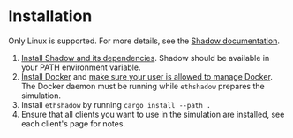 # Installation

Only Linux is supported. For more details, see the 
[Shadow documentation](https://shadow.github.io/docs/guide/supported_platforms.html).

1. [Install Shadow and its dependencies](https://shadow.github.io/docs/guide/install_dependencies.html). Shadow should be available in your PATH environment variable.
2. [Install Docker](https://docs.docker.com/engine/install/) and [make sure your user is allowed to manage Docker](https://docs.docker.com/engine/install/linux-postinstall/#manage-docker-as-a-non-root-user). 
The Docker daemon must be running while `ethshadow` prepares the simulation.
3. Install `ethshadow` by running `cargo install --path .`
4. Ensure that all clients you want to use in the simulation are installed, see each client's page for notes.
